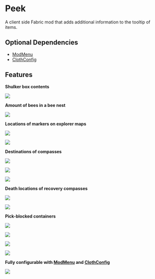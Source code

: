 # Peek

A client side Fabric mod that adds additional information to the tooltip of items.

## Optional Dependencies

- [ModMenu](https://www.curseforge.com/minecraft/mc-mods/modmenu)
- [ClothConfig](https://www.curseforge.com/minecraft/mc-mods/cloth-config)

## Features

**Shulker box contents**

![](https://user-images.githubusercontent.com/13237524/197722472-f145c3c7-d6a0-4ff1-9f5c-4954a3414379.png)

**Amount of bees in a bee nest**

![](https://user-images.githubusercontent.com/13237524/197565144-b2348af1-c542-4348-a792-07f72b0b3bf4.png)


**Locations of markers on explorer maps**

![](https://user-images.githubusercontent.com/13237524/197565145-487b6a7d-be81-4cec-b24c-93af99aad8b3.png)

![](https://user-images.githubusercontent.com/13237524/197565139-a47886e5-00a2-4659-bbe0-2afdd18eaf08.png)


**Destinations of compasses**

![](https://user-images.githubusercontent.com/13237524/197607319-18954cfd-b902-4d74-8be9-1e83a8d9f03a.png)

![](https://user-images.githubusercontent.com/13237524/197607318-84e393b9-8769-4b1f-a365-8c3bda48c10d.png)

![](https://user-images.githubusercontent.com/13237524/197613517-42ab878f-8aba-4da5-9ab2-d6b40b04dc83.png)


**Death locations of recovery compasses**

![](https://user-images.githubusercontent.com/13237524/197613533-3d947f65-bf5c-4ebb-84e5-07e5aa06d792.png)

![](https://user-images.githubusercontent.com/13237524/197613536-f30ecb24-4e21-4d63-98c6-d5e5d500d49c.png)


**Pick-blocked containers**

![](https://user-images.githubusercontent.com/13237524/197722463-66759d59-e15c-4741-b027-d165e8de285d.png)

![](https://user-images.githubusercontent.com/13237524/197735134-faa9b839-27eb-49cc-bf8a-d2f61e0f28f2.png)

![](https://user-images.githubusercontent.com/13237524/197722466-6d4b0bdf-9fcb-4b78-867a-de462fe37d97.png)

![](https://user-images.githubusercontent.com/13237524/197736803-e6496662-b14e-4ff4-9bb9-ea003ab62266.png)

**Fully configurable with [ModMenu](https://www.curseforge.com/minecraft/mc-mods/modmenu) and [ClothConfig](https://www.curseforge.com/minecraft/mc-mods/cloth-config)**

![](https://user-images.githubusercontent.com/13237524/197736944-51a6ed7c-13dd-4553-8eb2-a6941d39da5d.png)